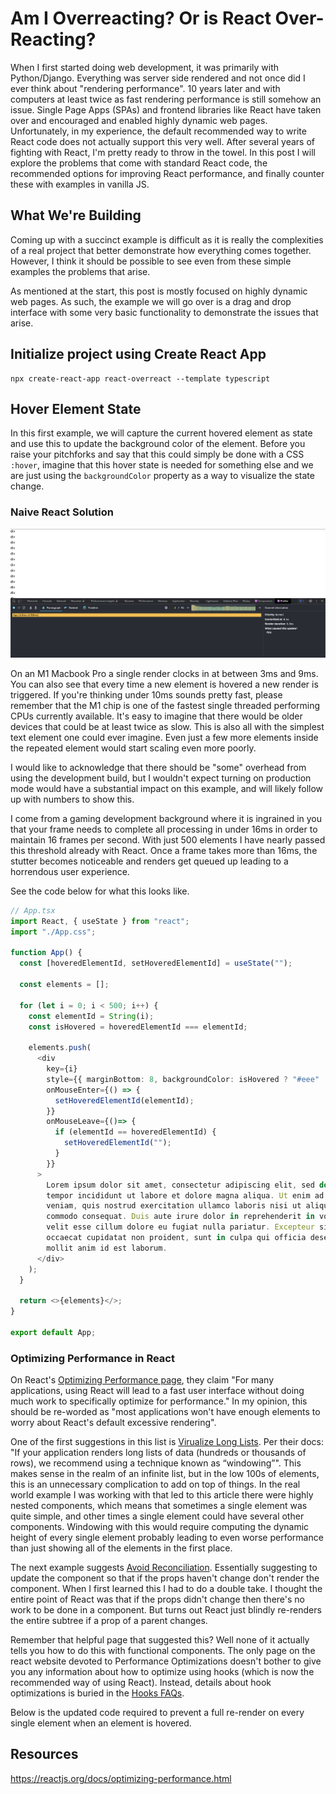 # Am I Overreacting? Or is React Over-Reacting?

When I first started doing web development, it was primarily with Python/Django.  Everything was server side rendered and not once did I ever think about "rendering performance".  10 years later and with computers at least twice as fast rendering performance is still somehow an issue.  Single Page Apps (SPAs) and frontend libraries like React have taken over and encouraged and enabled highly dynamic web pages.  Unfortunately, in my experience, the default recommended way to write React code does not actually support this very well.  After several years of fighting with React, I'm pretty ready to throw in the towel.  In this post I will explore the problems that come with standard React code, the recommended options for improving React performance, and finally counter these with examples in vanilla JS.

## What We're Building

Coming up with a succinct example is difficult as it is really the complexities of a real project that better demonstrate how everything comes together.  However, I think it should be possible to see even from these simple examples the problems that arise.

As mentioned at the start, this post is mostly focused on highly dynamic web pages.  As such, the example we will go over is a drag and drop interface with some very basic functionality to demonstrate the issues that arise.

## Initialize project using Create React App

```
npx create-react-app react-overreact --template typescript
```

## Hover Element State

In this first example, we will capture the current hovered element as state and use this to update the background color of the element. Before you raise your pitchforks and say that this could simply be done with a CSS `:hover`, imagine that this hover state is needed for something else and we are just using the `backgroundColor` property as a way to visualize the state change.

### Naive React Solution

![Profiling Screenshot](/images/react-naive-hover.png)

On an M1 Macbook Pro a single render clocks in at between 3ms and 9ms.  You can also see that every time a new element is hovered a new render is triggered.  If you're thinking under 10ms sounds pretty fast, please remember that the M1 chip is one of the fastest single threaded performing CPUs currently available.  It's easy to imagine that there would be older devices that could be at least twice as slow.  This is also all with the simplest text element one could ever imagine.  Even just a few more elements inside the repeated element would start scaling even more poorly.

I would like to acknowledge that there should be "some" overhead from using the development build, but I wouldn't expect turning on production mode would have a substantial impact on this example, and will likely follow up with numbers to show this.

I come from a gaming development background where it is ingrained in you that your frame needs to complete all processing in under 16ms in order to maintain 16 frames per second.  With just 500 elements I have nearly passed this threshold already with React.  Once a frame takes more than 16ms, the stutter becomes noticeable and renders get queued up leading to a horrendous user experience.

See the code below for what this looks like.

```ts
// App.tsx
import React, { useState } from "react";
import "./App.css";

function App() {
  const [hoveredElementId, setHoveredElementId] = useState("");

  const elements = [];

  for (let i = 0; i < 500; i++) {
    const elementId = String(i);
    const isHovered = hoveredElementId === elementId;

    elements.push(
      <div 
        key={i}
        style={{ marginBottom: 8, backgroundColor: isHovered ? "#eee" : "" }}
        onMouseEnter={() => {
          setHoveredElementId(elementId);
        }}
        onMouseLeave={()=> {
          if (elementId == hoveredElementId) {
            setHoveredElementId("");
          }
        }}
      >
        Lorem ipsum dolor sit amet, consectetur adipiscing elit, sed do eiusmod
        tempor incididunt ut labore et dolore magna aliqua. Ut enim ad minim
        veniam, quis nostrud exercitation ullamco laboris nisi ut aliquip ex ea
        commodo consequat. Duis aute irure dolor in reprehenderit in voluptate
        velit esse cillum dolore eu fugiat nulla pariatur. Excepteur sint
        occaecat cupidatat non proident, sunt in culpa qui officia deserunt
        mollit anim id est laborum.
      </div>
    );
  }

  return <>{elements}</>;
}

export default App;
```

### Optimizing Performance in React

On React's [Optimizing Performance page](https://reactjs.org/docs/optimizing-performance.html), they claim "For many applications, using React will lead to a fast user interface without doing much work to specifically optimize for performance."  In my opinion, this should be re-worded as "most applications won't have enough elements to worry about React's default excessive rendering".

One of the first suggestions in this list is [Virualize Long Lists](https://reactjs.org/docs/optimizing-performance.html#virtualize-long-lists).  Per their docs: "If your application renders long lists of data (hundreds or thousands of rows), we recommend using a technique known as “windowing”".  This makes sense in the realm of an infinite list, but in the low 100s of elements, this is an unnecessary complication to add on top of things. In the real world example I was working with that led to this article there were highly nested components, which means that sometimes a single element was quite simple, and other times a single element could have several other components.  Windowing with this would require computing the dynamic height of every single element probably leading to even worse performance than just showing all of the elements in the first place.

The next example suggests [Avoid Reconciliation](https://reactjs.org/docs/optimizing-performance.html#avoid-reconciliation). Essentially suggesting to update the component so that if the props haven't change don't render the component.  When I first learned this I had to do a double take.  I thought the entire point of React was that if the props didn't change then there's no work to be done in a component.  But turns out React just blindly re-renders the entire subtree if a prop of a parent changes.

Remember that helpful page that suggested this?  Well none of it actually tells you how to do this with functional components.  The only page on the react website devoted to Performance Optimizations doesn't bother to give you any information about how to optimize using hooks (which is now the recommended way of using React).  Instead, details about hook optimizations is buried in the [Hooks FAQs](https://reactjs.org/docs/hooks-faq.html#performance-optimizations).

Below is the updated code required to prevent a full re-render on every single element when an element is hovered.

## Resources

https://reactjs.org/docs/optimizing-performance.html